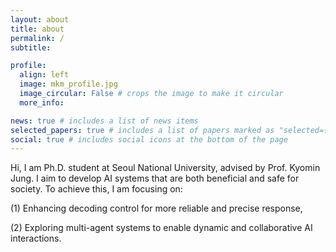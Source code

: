 ```yaml
---
layout: about
title: about
permalink: /
subtitle: 

profile:
  align: left
  image: mkm_profile.jpg
  image_circular: False # crops the image to make it circular
  more_info:

news: true # includes a list of news items
selected_papers: true # includes a list of papers marked as "selected={true}"
social: true # includes social icons at the bottom of the page
---
```


Hi, I am Ph.D. student at Seoul National University, advised by Prof. Kyomin Jung. I aim to develop AI systems that are both beneficial and safe for society. To achieve this, I am focusing on:

(1) Enhancing decoding control for more reliable and precise response,

(2) Exploring multi-agent systems to enable dynamic and collaborative AI interactions.
